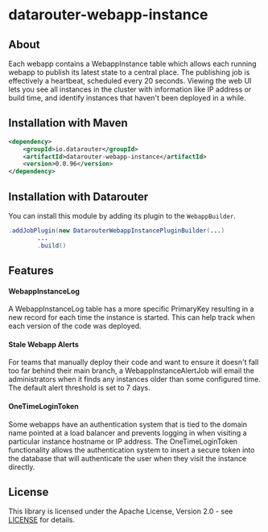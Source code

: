 # datarouter-webapp-instance

## About

Each webapp contains a WebappInstance table which allows each running webapp to publish its latest state to a central
place.  The publishing job is effectively a heartbeat, scheduled every 20 seconds.  Viewing the web UI lets you see
all instances in the cluster with information like IP address or build time, and identify instances that haven't been
deployed in a while.

## Installation with Maven

```xml
<dependency>
	<groupId>io.datarouter</groupId>
	<artifactId>datarouter-webapp-instance</artifactId>
	<version>0.0.96</version>
</dependency>
```

## Installation with Datarouter

You can install this module by adding its plugin to the `WebappBuilder`.

```java
.addJobPlugin(new DatarouterWebappInstancePluginBuilder(...)
		...
		.build()
```

## Features

#### WebappInstanceLog

A WebappInstanceLog table has a more specific PrimaryKey resulting in a new record for each time the instance is started.
This can help track when each version of the code was deployed.

#### Stale Webapp Alerts

For teams that manually deploy their code and want to ensure it doesn't fall too far behind their main branch, a
WebappInstanceAlertJob will email the administrators when it finds any instances older than some configured time.  The
default alert threshold is set to 7 days.

#### OneTimeLoginToken

Some webapps have an authentication system that is tied to the domain name pointed at a load balancer and prevents
logging in when visiting a particular instance hostname or IP address.  The OneTimeLoginToken functionality allows 
the authentication system to insert a secure token into the database that will authenticate the user when they visit
the instance directly.

## License

This library is licensed under the Apache License, Version 2.0 - see [LICENSE](../LICENSE) for details.
